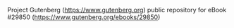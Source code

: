 Project Gutenberg (https://www.gutenberg.org) public repository for eBook #29850 (https://www.gutenberg.org/ebooks/29850)
